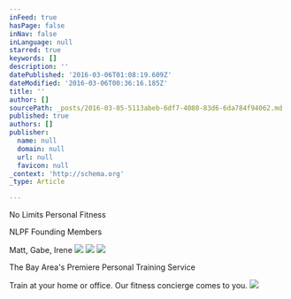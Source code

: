 ```yaml
---
inFeed: true
hasPage: false
inNav: false
inLanguage: null
starred: true
keywords: []
description: ''
datePublished: '2016-03-06T01:08:19.609Z'
dateModified: '2016-03-06T00:36:16.185Z'
title: ''
author: []
sourcePath: _posts/2016-03-05-5113abeb-6df7-4080-83d6-6da784f94062.md
published: true
authors: []
publisher:
  name: null
  domain: null
  url: null
  favicon: null
_context: 'http://schema.org'
_type: Article

---
```

No Limits Personal Fitness

NLPF Founding Members

Matt, Gabe, Irene
![](https://the-grid-user-content.s3-us-west-2.amazonaws.com/e390cdeb-43f6-40a9-8671-dd727d5cde6a.jpg)
![](https://the-grid-user-content.s3-us-west-2.amazonaws.com/26000af5-d1e4-486a-8fe9-2d8612feeda2.jpg)
![](https://the-grid-user-content.s3-us-west-2.amazonaws.com/ca7e4a14-aa2b-4013-87f3-a5b0faad0de0.jpg)

The Bay Area's Premiere Personal Training Service

Train at your home or office. Our fitness concierge comes to you.
![](https://the-grid-user-content.s3-us-west-2.amazonaws.com/c34c704e-15d4-4a9c-b31f-457fc2c9f18b.jpg)